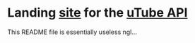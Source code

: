 # Landing [site](https://docs.osutube.nl) for the [uTube API](https://api.osutube.nl)

This README file is essentially useless ngl...